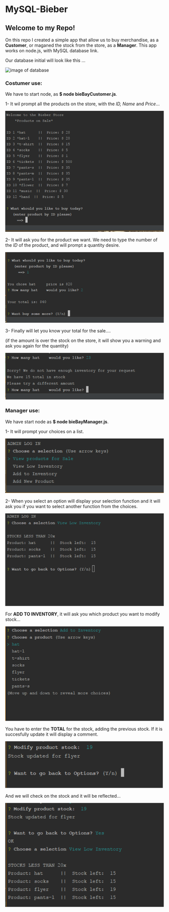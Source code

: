 # MySQL-Bieber

## Welcome to my Repo! 
On this repo I created a simple app that allow us to buy merchandise, as a **Customer**, or maganed the stock from the store, as a **Manager**.
This app works on node.js, with MySQL database link.

Our database initial will look like this ...

![image of database](https://github.com/marioiovanna/MySQL-Bieber/tree/master/pics_readme/database.PNG)

### Costumer use:
We have to start node, as **$ node bieBayCustomer.js**. 

1- It wil prompt all the products on the store, with the *ID, Name* and *Price*...

![image of customer](https://github.com/marioiovanna/MySQL-Bieber/blob/master/pics_readme/Costumer1.PNG)

2- It will ask you for the product we want. We need to type the number of the *ID* of the product, and will prompt a quantity desire.

![image of customer](https://github.com/marioiovanna/MySQL-Bieber/blob/master/pics_readme/Costumer2.PNG)

3- Finally will let you know your total for the sale.... 

(if the amount is over the stock on the store, it will show you a warning and ask you again for the quantity)

![image of customer](https://github.com/marioiovanna/MySQL-Bieber/blob/master/pics_readme/Costumer3.PNG)


### Manager use:
We have start node as **$ node bieBayManager.js**.

1- It will prompt your choices on a list.

![image of customer](https://github.com/marioiovanna/MySQL-Bieber/blob/master/pics_readme/Manager1.PNG)

2- When you select an option will display your selection function and it will ask you if you want to select another function from the choices.

![image of customer](https://github.com/marioiovanna/MySQL-Bieber/blob/master/pics_readme/Manager2.PNG)

For **ADD TO INVENTORY**, it will ask you which product you want to modify stock...

![image of customer](https://github.com/marioiovanna/MySQL-Bieber/blob/master/pics_readme/Manager3.PNG)

You have to enter the **TOTAL** for the stock, adding the previous stock. If it is succesfully update it will display a comment.

![image of customer](https://github.com/marioiovanna/MySQL-Bieber/blob/master/pics_readme/Manager4.PNG)

And we will check on the stock and it will be reflected...

![image of customer](https://github.com/marioiovanna/MySQL-Bieber/blob/master/pics_readme/Manager5.PNG)



